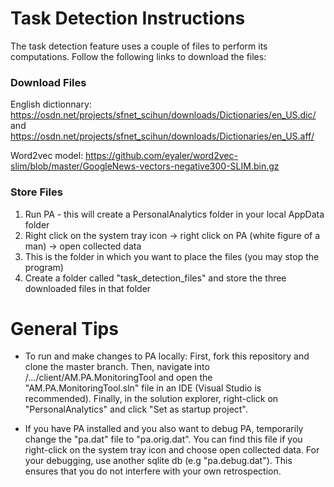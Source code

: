 # Task Detection Instructions

The task detection feature uses a couple of files to perform its computations. Follow the following links to download the files:

### Download Files

English dictionnary: https://osdn.net/projects/sfnet_scihun/downloads/Dictionaries/en_US.dic/ and https://osdn.net/projects/sfnet_scihun/downloads/Dictionaries/en_US.aff/

Word2vec model: https://github.com/eyaler/word2vec-slim/blob/master/GoogleNews-vectors-negative300-SLIM.bin.gz

### Store Files

1. Run PA - this will create a PersonalAnalytics folder in your local AppData folder
2. Right click on the system tray icon -> right click on PA (white figure of a man) -> open collected data
3. This is the folder in which you want to place the files (you may stop the program)
4. Create a folder called "task_detection_files" and store the three downloaded files in that folder


# General Tips

- To run and make changes to PA locally: First, fork this repository and clone the master branch. Then, navigate into /.../client/AM.PA.MonitoringTool and open the "AM.PA.MonitoringTool.sln" file in an IDE 
(Visual Studio is recommended). Finally, in the solution explorer, right-click on "PersonalAnalytics" and click "Set as startup project".

- If you have PA installed and you also want to debug PA, temporarily change the "pa.dat" file to "pa.orig.dat". You can find this file if you right-click on the system tray icon 
and choose open collected data. For your debugging, use another sqlite db (e.g "pa.debug.dat"). This ensures that you do not interfere with your own retrospection.
